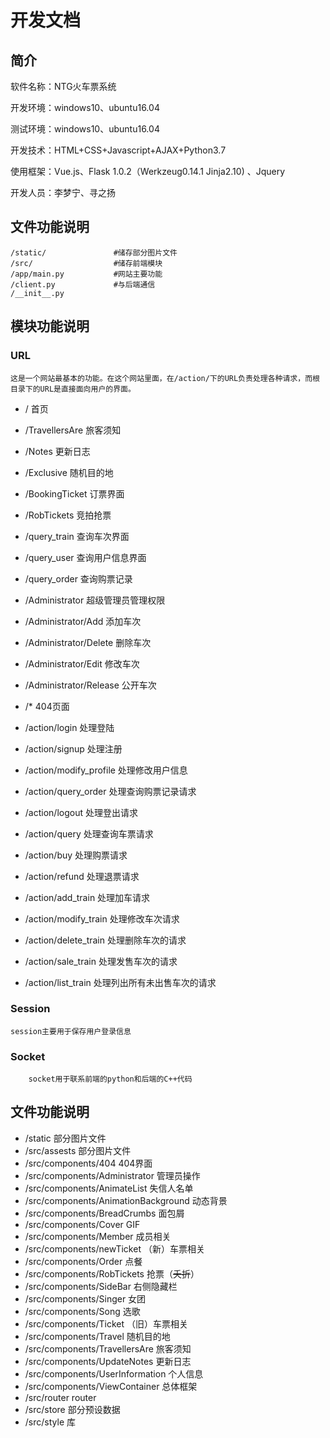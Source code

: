 # 开发文档

## 简介

软件名称：NTG火车票系统

开发环境：windows10、ubuntu16.04

测试环境：windows10、ubuntu16.04

开发技术：HTML+CSS+Javascript+AJAX+Python3.7

使用框架：Vue.js、Flask 1.0.2（Werkzeug0.14.1 Jinja2.10) 、Jquery

开发人员：李梦宁、寻之扬

## 文件功能说明

```
/static/               #储存部分图片文件
/src/             	   #储存前端模块
/app/main.py           #网站主要功能
/client.py             #与后端通信
/__init__.py
```

## 模块功能说明

### URL

	这是一个网站最基本的功能。在这个网站里面，在/action/下的URL负责处理各种请求，而根目录下的URL是直接面向用户的界面。

- / 首页

- /TravellersAre 旅客须知

- /Notes 更新日志

- /Exclusive 随机目的地

- /BookingTicket 订票界面

- /RobTickets 竞拍抢票

- /query_train 查询车次界面

- /query_user 查询用户信息界面

- /query_order 查询购票记录

- /Administrator 超级管理员管理权限

- /Administrator/Add 添加车次

- /Administrator/Delete 删除车次

- /Administrator/Edit 修改车次

- /Administrator/Release 公开车次

- /* 404页面

  

- /action/login 处理登陆

- /action/signup 处理注册

- /action/modify_profile 处理修改用户信息

- /action/query_order 处理查询购票记录请求

- /action/logout 处理登出请求

- /action/query 处理查询车票请求

- /action/buy 处理购票请求

- /action/refund 处理退票请求

- /action/add_train 处理加车请求

- /action/modify_train 处理修改车次请求

- /action/delete_train 处理删除车次的请求

- /action/sale_train 处理发售车次的请求

- /action/list_train 处理列出所有未出售车次的请求

### Session

	session主要用于保存用户登录信息

### Socket

		socket用于联系前端的python和后端的C++代码



## 文件功能说明

- /static 部分图片文件
- /src/assests 部分图片文件
- /src/components/404 404界面
- /src/components/Administrator 管理员操作
- /src/components/AnimateList 失信人名单
- /src/components/AnimationBackground 动态背景
- /src/components/BreadCrumbs 面包屑
- /src/components/Cover GIF
- /src/components/Member 成员相关
- /src/components/newTicket （新）车票相关
- /src/components/Order 点餐
- /src/components/RobTickets 抢票（~~夭折~~）
- /src/components/SideBar 右侧隐藏栏
- /src/components/Singer 女团
- /src/components/Song 选歌
- /src/components/Ticket （旧）车票相关
- /src/components/Travel 随机目的地
- /src/components/TravellersAre 旅客须知
- /src/components/UpdateNotes 更新日志
- /src/components/UserInformation 个人信息
- /src/components/ViewContainer 总体框架
- /src/router router
- /src/store 部分预设数据
- /src/style 库